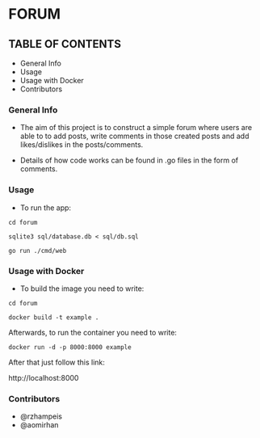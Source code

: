 # FORUM

## TABLE OF CONTENTS
* General Info
* Usage
* Usage with Docker
* Contributors


### General Info
* The aim of this project is to construct a simple forum where users are able to to add posts, write comments in those created posts and add likes/dislikes in the posts/comments.

* Details of how code works can be found in .go files in the form of comments.

### Usage
* To run the app:
``` 
cd forum

sqlite3 sql/database.db < sql/db.sql

go run ./cmd/web
```
### Usage with Docker
* To build the image you need to write: 
``` 
cd forum

docker build -t example .
```
Afterwards, to run the container you need to write:
``` 
docker run -d -p 8000:8000 example
```
After that just follow this link:

http://localhost:8000

### Contributors
* @rzhampeis 
* @aomirhan  